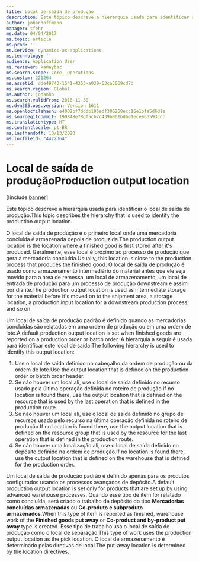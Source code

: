 ```yaml
---
title: Local de saída de produção
description: Este tópico descreve a hierarquia usada para identificar o local de saída de produção.
author: johanhoffmann
manager: tfehr
ms.date: 04/04/2017
ms.topic: article
ms.prod: ''
ms.service: dynamics-ax-applications
ms.technology: ''
audience: Application User
ms.reviewer: kamaybac
ms.search.scope: Core, Operations
ms.custom: 221264
ms.assetid: dde49743-1541-4353-a030-63ca3069cd7d
ms.search.region: Global
ms.author: johanho
ms.search.validFrom: 2016-11-30
ms.dyn365.ops.version: Version 1611
ms.openlocfilehash: e4002bf7dddb196edf306268ecc16e1bfa5d6d1e
ms.sourcegitcommit: 199848e78df5cb7c439b001bdbe1ece963593cdb
ms.translationtype: HT
ms.contentlocale: pt-BR
ms.lasthandoff: 10/13/2020
ms.locfileid: "4422364"
---
```

# <a name="production-output-location"></a><span data-ttu-id="3afa2-103">Local de saída de produção</span><span class="sxs-lookup"><span data-stu-id="3afa2-103">Production output location</span></span>

[!include [banner](../includes/banner.md)]

<span data-ttu-id="3afa2-104">Este tópico descreve a hierarquia usada para identificar o local de saída de produção.</span><span class="sxs-lookup"><span data-stu-id="3afa2-104">This topic describes the hierarchy that is used to identify the production output location.</span></span>

<span data-ttu-id="3afa2-105">O local de saída de produção é o primeiro local onde uma mercadoria concluída é armazenada depois de produzida.</span><span class="sxs-lookup"><span data-stu-id="3afa2-105">The production output location is the location where a finished good is first stored after it's produced.</span></span> <span data-ttu-id="3afa2-106">Geralmente, esse local é próximo ao processo de produção que gera a mercadoria concluída.</span><span class="sxs-lookup"><span data-stu-id="3afa2-106">Usually, this location is close to the production process that produces the finished good.</span></span> <span data-ttu-id="3afa2-107">O local de saída de produção é usado como armazenamento intermediário do material antes que ele seja movido para a área de remessa, um local de armazenamento, um local de entrada de produção para um processo de produção downstream e assim por diante.</span><span class="sxs-lookup"><span data-stu-id="3afa2-107">The production output location is used as intermediate storage for the material before it's moved on to the shipment area, a storage location, a production input location for a downstream production process, and so on.</span></span> 

<span data-ttu-id="3afa2-108">Um local de saída de produção padrão é definido quando as mercadorias concluídas são relatadas em uma ordem de produção ou em uma ordem de lote.</span><span class="sxs-lookup"><span data-stu-id="3afa2-108">A default production output location is set when finished goods are reported on a production order or batch order.</span></span> <span data-ttu-id="3afa2-109">A hierarquia a seguir é usada para identificar este local de saída:</span><span class="sxs-lookup"><span data-stu-id="3afa2-109">The following hierarchy is used to identify this output location:</span></span>

1. <span data-ttu-id="3afa2-110">Use o local de saída definido no cabeçalho da ordem de produção ou da ordem de lote.</span><span class="sxs-lookup"><span data-stu-id="3afa2-110">Use the output location that is defined on the production order or batch order header.</span></span>
2. <span data-ttu-id="3afa2-111">Se não houver um local ali, use o local de saída definido no recurso usado pela última operação definida no roteiro de produção.</span><span class="sxs-lookup"><span data-stu-id="3afa2-111">If no location is found there, use the output location that is defined on the resource that is used by the last operation that is defined in the production route.</span></span>
3. <span data-ttu-id="3afa2-112">Se não houver um local ali, use o local de saída definido no grupo de recursos usado pelo recurso na última operação definida no roteiro de produção.</span><span class="sxs-lookup"><span data-stu-id="3afa2-112">If no location is found there, use the output location that is defined on the resource group that is used by the resource for the last operation that is defined in the production route.</span></span>
4. <span data-ttu-id="3afa2-113">Se não houver uma localização ali, use o local de saída definido no depósito definido na ordem de produção.</span><span class="sxs-lookup"><span data-stu-id="3afa2-113">If no location is found there, use the output location that is defined on the warehouse that is defined for the production order.</span></span>

<span data-ttu-id="3afa2-114">Um local de saída de produção padrão é definido apenas para os produtos configurados usando os processos avançados de depósito.</span><span class="sxs-lookup"><span data-stu-id="3afa2-114">A default production output location is set only for products that are set up by using advanced warehouse processes.</span></span> <span data-ttu-id="3afa2-115">Quando esse tipo de item for relatado como concluída, será criado o trabalho de depósito do tipo **Mercadorias concluídas armazenadas** ou **Co-produto e subproduto armazenados**.</span><span class="sxs-lookup"><span data-stu-id="3afa2-115">When this type of item is reported as finished, warehouse work of the **Finished goods put away** or **Co-product and by-product put away** type is created.</span></span> <span data-ttu-id="3afa2-116">Esse tipo de trabalho usa o local de saída de produção como o local de separação.</span><span class="sxs-lookup"><span data-stu-id="3afa2-116">This type of work uses the production output location as the pick location.</span></span> <span data-ttu-id="3afa2-117">O local de armazenamento é determinado pelas diretivas de local.</span><span class="sxs-lookup"><span data-stu-id="3afa2-117">The put-away location is determined by the location directives.</span></span>
